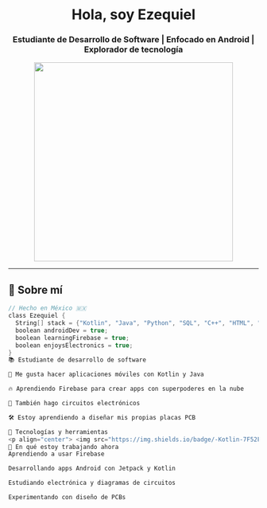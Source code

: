 <h1 align="center">Hola, soy Ezequiel</h1>
<h3 align="center">Estudiante de Desarrollo de Software | Enfocado en Android | Explorador de tecnología</h3>

<p align="center">
  <img src="https://media.tenor.com/0AV2zWjG54YAAAAC/hacker-hackerman.gif" width="400"/>
</p>

---

## 📱 Sobre mí

```c
// Hecho en México 🇲🇽
class Ezequiel {
  String[] stack = {"Kotlin", "Java", "Python", "SQL", "C++", "HTML", "CSS"};
  boolean androidDev = true;
  boolean learningFirebase = true;
  boolean enjoysElectronics = true;
}
📚 Estudiante de desarrollo de software

📱 Me gusta hacer aplicaciones móviles con Kotlin y Java

🔥 Aprendiendo Firebase para crear apps con superpoderes en la nube

🔌 También hago circuitos electrónicos

🛠️ Estoy aprendiendo a diseñar mis propias placas PCB

🧰 Tecnologías y herramientas
<p align="center"> <img src="https://img.shields.io/badge/-Kotlin-7F52FF?style=flat-square&logo=kotlin&logoColor=white"/> <img src="https://img.shields.io/badge/-Java-007396?style=flat-square&logo=java&logoColor=white"/> <img src="https://img.shields.io/badge/-Python-3776AB?style=flat-square&logo=python&logoColor=white"/> <img src="https://img.shields.io/badge/-MySQL-4479A1?style=flat-square&logo=mysql&logoColor=white"/> <img src="https://img.shields.io/badge/-C++-00599C?style=flat-square&logo=c%2B%2B&logoColor=white"/> <img src="https://img.shields.io/badge/-Firebase-FFCA28?style=flat-square&logo=firebase&logoColor=black"/> <img src="https://img.shields.io/badge/-HTML-E34F26?style=flat-square&logo=html5&logoColor=white"/> <img src="https://img.shields.io/badge/-CSS-1572B6?style=flat-square&logo=css3&logoColor=white"/> </p>
🎯 En qué estoy trabajando ahora
Aprendiendo a usar Firebase

Desarrollando apps Android con Jetpack y Kotlin

Estudiando electrónica y diagramas de circuitos

Experimentando con diseño de PCBs
